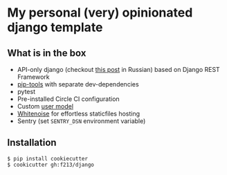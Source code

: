 # My personal (very) opinionated django template

## What is in the box

* API-only django (checkout [this post](https://t.me/pmdaily/257) in Russian) based on Django REST Framework
* [pip-tools](https://github.com/jazzband/pip-tools) with separate dev-dependencies
* pytest
* Pre-installed Circle CI configuration
* Custom [user model](https://docs.djangoproject.com/en/3.0/topics/auth/customizing/#specifying-a-custom-user-model)
* [Whitenoise](http://whitenoise.evans.io) for effortless staticfiles hosting
* Sentry (set `SENTRY_DSN` environment variable)

## Installation

```
$ pip install cookiecutter
$ cookicutter gh:f213/django
```
